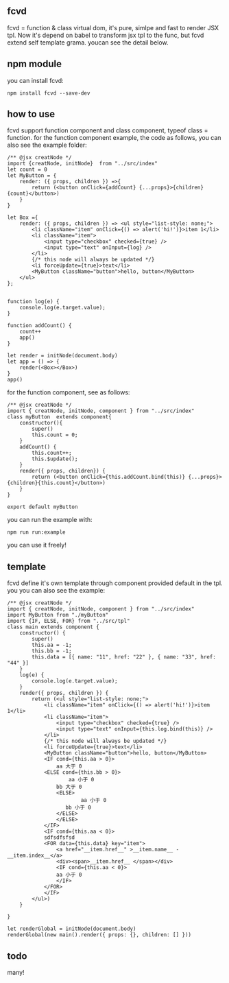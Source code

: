 ## fcvd
fcvd = function & class virtual dom, it's pure, simlpe and fast to render JSX tpl. Now it's depend on babel to transform jsx tpl to the func, but fcvd extend self template grama. youcan see the detail below.

## npm module
you can install fcvd:
```
npm install fcvd --save-dev
```

## how to use

fcvd support function component and class component, typeof class = function.
for the function component example, the code as follows, you can also see the example folder: 
```
/** @jsx creatNode */
import {creatNode, initNode}  from "../src/index"
let count = 0
let MyButton = {
    render: ({ props, children }) =>{
        return (<button onClick={addCount} {...props}>{children}{count}</button>)
    }
}

let Box ={
    render: ({ props, children }) => <ul style="list-style: none;">
        <li className="item" onClick={() => alert('hi!')}>item 1</li>
        <li className="item">
            <input type="checkbox" checked={true} />
            <input type="text" onInput={log} />
        </li>
        {/* this node will always be updated */}
        <li forceUpdate={true}>text</li>
        <MyButton className="button">hello, button</MyButton>
    </ul>
};


function log(e) {
    console.log(e.target.value);
}

function addCount() {
    count++
    app()
}

let render = initNode(document.body)
let app = () => {
    render(<Box></Box>)
}
app()

```

for the function component, see as follows:
```
/** @jsx creatNode */
import { creatNode, initNode, component } from "../src/index"
class myButton  extends component{
    constructor(){
        super()
        this.count = 0;
    }
    addCount() {
        this.count++;
        this.$update();
    }
    render({ props, children}) {
        return (<button onClick={this.addCount.bind(this)} {...props}>{children}{this.count}</button>)
    }
}

export default myButton
```

you can run the example with:
```
npm run run:example
```
you can use it freely!

## template
fcvd define it's own template through  component provided default in the tpl. you you can also see the example:
```
/** @jsx creatNode */
import { creatNode, initNode, component } from "../src/index"
import MyButton from "./myButton"
import {IF, ELSE, FOR} from "../src/tpl"
class main extends component {
    constructor() {
        super()
        this.aa = -1;
        this.bb = -1;
        this.data = [{ name: "11", href: "22" }, { name: "33", href: "44" }]
    }
    log(e) {
        console.log(e.target.value);
    }
    render({ props, children }) {
        return (<ul style="list-style: none;">
            <li className="item" onClick={() => alert('hi!')}>item 1</li>
            <li className="item">
                <input type="checkbox" checked={true} />
                <input type="text" onInput={this.log.bind(this)} />
            </li>
            {/* this node will always be updated */}
            <li forceUpdate={true}>text</li>
            <MyButton className="button">hello, button</MyButton>
            <IF cond={this.aa > 0}>
                aa 大于 0
            <ELSE cond={this.bb > 0}>
                    aa 小于 0
                bb 大于 0
                <ELSE>
                        aa 小于 0
                   bb 小于 0
                </ELSE>
                </ELSE>
            </IF>
            <IF cond={this.aa < 0}>
            sdfsdfsfsd
            <FOR data={this.data} key="item">
                <a href="__item.href__" >__item.name__ -  __item.index__</a>
                <div><span>__item.href__ </span></div>
                <IF cond={this.aa < 0}>
                aa 小于 0
                </IF>
            </FOR>
            </IF>
        </ul>)
    }

}

let renderGlobal = initNode(document.body)
renderGlobal(new main().render({ props: {}, children: [] }))

```
## todo
many!
